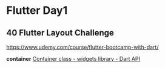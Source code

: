 # Flutter Day1
## 40 Flutter Layout Challenge
https://www.udemy.com/course/flutter-bootcamp-with-dart/

**container**
[Container class - widgets library - Dart API](https://api.flutter.dev/flutter/widgets/Container-class.html)
